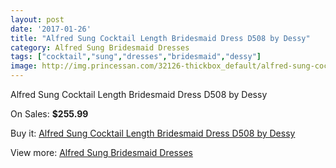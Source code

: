 ```yaml
---
layout: post
date: '2017-01-26'
title: "Alfred Sung Cocktail Length Bridesmaid Dress D508 by Dessy"
category: Alfred Sung Bridesmaid Dresses
tags: ["cocktail","sung","dresses","bridesmaid","dessy"]
image: http://img.princessan.com/32126-thickbox_default/alfred-sung-cocktail-length-bridesmaid-dress-d508-by-dessy.jpg
---
```

Alfred Sung Cocktail Length Bridesmaid Dress D508 by Dessy

On Sales: **$255.99**
<a href="https://www.princessan.com/en/14704-alfred-sung-cocktail-length-bridesmaid-dress-d508-by-dessy.html"><amp-img layout="responsive" width="600" height="600" src="//img.princessan.com/32126-thickbox_default/alfred-sung-cocktail-length-bridesmaid-dress-d508-by-dessy.jpg" alt="Alfred Sung Cocktail Length Bridesmaid Dress D508 by Dessy 0" /></a>

Buy it: [Alfred Sung Cocktail Length Bridesmaid Dress D508 by Dessy](https://www.princessan.com/en/14704-alfred-sung-cocktail-length-bridesmaid-dress-d508-by-dessy.html "Alfred Sung Cocktail Length Bridesmaid Dress D508 by Dessy")

View more: [Alfred Sung Bridesmaid Dresses](https://www.princessan.com/en/107- "Alfred Sung Bridesmaid Dresses")